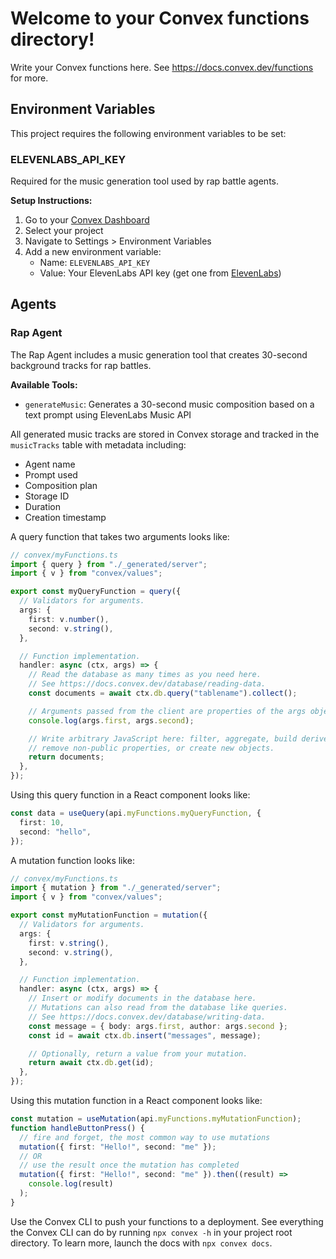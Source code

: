 # Welcome to your Convex functions directory!

Write your Convex functions here.
See https://docs.convex.dev/functions for more.

## Environment Variables

This project requires the following environment variables to be set:

### ELEVENLABS_API_KEY

Required for the music generation tool used by rap battle agents.

**Setup Instructions:**

1. Go to your [Convex Dashboard](https://dashboard.convex.dev)
2. Select your project
3. Navigate to Settings > Environment Variables
4. Add a new environment variable:
   - Name: `ELEVENLABS_API_KEY`
   - Value: Your ElevenLabs API key (get one from [ElevenLabs](https://elevenlabs.io))

## Agents

### Rap Agent

The Rap Agent includes a music generation tool that creates 30-second background tracks for rap battles.

**Available Tools:**

- `generateMusic`: Generates a 30-second music composition based on a text prompt using ElevenLabs Music API

All generated music tracks are stored in Convex storage and tracked in the `musicTracks` table with metadata including:

- Agent name
- Prompt used
- Composition plan
- Storage ID
- Duration
- Creation timestamp

A query function that takes two arguments looks like:

```ts
// convex/myFunctions.ts
import { query } from "./_generated/server";
import { v } from "convex/values";

export const myQueryFunction = query({
  // Validators for arguments.
  args: {
    first: v.number(),
    second: v.string(),
  },

  // Function implementation.
  handler: async (ctx, args) => {
    // Read the database as many times as you need here.
    // See https://docs.convex.dev/database/reading-data.
    const documents = await ctx.db.query("tablename").collect();

    // Arguments passed from the client are properties of the args object.
    console.log(args.first, args.second);

    // Write arbitrary JavaScript here: filter, aggregate, build derived data,
    // remove non-public properties, or create new objects.
    return documents;
  },
});
```

Using this query function in a React component looks like:

```ts
const data = useQuery(api.myFunctions.myQueryFunction, {
  first: 10,
  second: "hello",
});
```

A mutation function looks like:

```ts
// convex/myFunctions.ts
import { mutation } from "./_generated/server";
import { v } from "convex/values";

export const myMutationFunction = mutation({
  // Validators for arguments.
  args: {
    first: v.string(),
    second: v.string(),
  },

  // Function implementation.
  handler: async (ctx, args) => {
    // Insert or modify documents in the database here.
    // Mutations can also read from the database like queries.
    // See https://docs.convex.dev/database/writing-data.
    const message = { body: args.first, author: args.second };
    const id = await ctx.db.insert("messages", message);

    // Optionally, return a value from your mutation.
    return await ctx.db.get(id);
  },
});
```

Using this mutation function in a React component looks like:

```ts
const mutation = useMutation(api.myFunctions.myMutationFunction);
function handleButtonPress() {
  // fire and forget, the most common way to use mutations
  mutation({ first: "Hello!", second: "me" });
  // OR
  // use the result once the mutation has completed
  mutation({ first: "Hello!", second: "me" }).then((result) =>
    console.log(result)
  );
}
```

Use the Convex CLI to push your functions to a deployment. See everything
the Convex CLI can do by running `npx convex -h` in your project root
directory. To learn more, launch the docs with `npx convex docs`.
